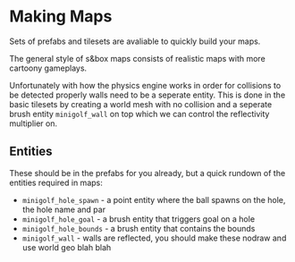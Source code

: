 # Making Maps

Sets of prefabs and tilesets are avaliable to quickly build your maps.

The general style of s&box maps consists of realistic maps with more cartoony gameplays.

Unfortunately with how the physics engine works in order for collisions to be detected properly walls need to be a seperate entity. This is done in the basic tilesets by creating a world mesh with no collision and a seperate brush entity `minigolf_wall` on top which we can control the reflectivity multiplier on.

## Entities

These should be in the prefabs for you already, but a quick rundown of the entities required in maps:

* `minigolf_hole_spawn` - a point entity where the ball spawns on the hole, the hole name and par
* `minigolf_hole_goal` - a brush entity that triggers goal on a hole
* `minigolf_hole_bounds` - a brush entity that contains the bounds
* `minigolf_wall` - walls are reflected, you should make these nodraw and use world geo blah blah